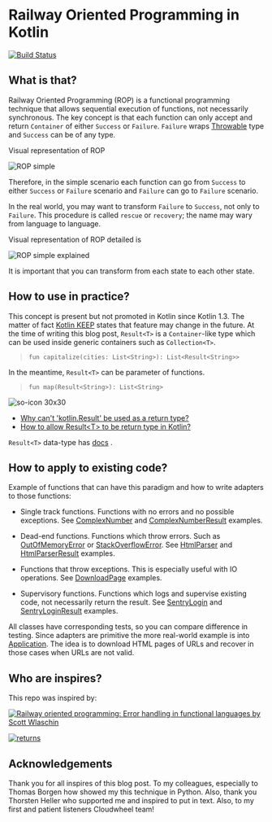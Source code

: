 # Railway Oriented Programming in Kotlin

[![Build Status](https://travis-ci.com/ChameleonTartu/railway-oriented-programming-presentation.svg?branch=master)](https://travis-ci.com/ChameleonTartu/railway-oriented-programming-presentation)

## What is that?

Railway Oriented Programming (ROP) is a functional programming technique that allows sequential execution of functions, not necessarily synchronous. The key concept is that each function can only accept and return `Container` of either `Success` or `Failure`. `Failure` wraps [Throwable](https://docs.oracle.com/javase/7/docs/api/java/lang/Throwable.html) type and `Success` can be of any type.

Visual representation of ROP 

![ROP simple](https://user-images.githubusercontent.com/13621271/80095842-e5664800-8568-11ea-8b32-4d50d8885209.png)

Therefore, in the simple scenario each function can go from `Success` to either `Success` or  `Failure` scenario and `Failure` can go to `Failure` scenario.

In the real world, you may want to transform `Failure` to `Success`, not only to `Failure`. This procedure is called `rescue` or `recovery`; the name may wary from language to language.

Visual representation of ROP detailed is 

![ROP simple explained](https://user-images.githubusercontent.com/13621271/80095947-18104080-8569-11ea-8bb2-e98249d379e9.png)

It is important that you can transform from each state to each other state.

## How to use in practice?

This concept is present but not promoted in Kotlin since Kotlin 1.3. The matter of fact [Kotlin KEEP](https://github.com/Kotlin/KEEP/blob/master/proposals/stdlib/result.md#limitations) states that feature may change in the future. At the time of writing this blog post, `Result<T>` is a `Container`-like type which can be used inside generic containers such as `Collection<T>`. 

> `fun capitalize(cities: List<String>): List<Result<String>>`

In the meantime, `Result<T>` can be parameter of functions.

> `fun map(Result<String>): List<String>` 

![so-icon 30x30](https://user-images.githubusercontent.com/13621271/80209059-a223dc00-8631-11ea-9708-c0f0cd4bdbe2.png)

- [Why can't 'kotlin.Result' be used as a return type?](https://stackoverflow.com/questions/52631827/why-cant-kotlin-result-be-used-as-a-return-type)
- [How to allow Result\<T\> to be return type in Kotlin?
](https://stackoverflow.com/questions/61223609/how-to-allow-resultt-to-be-return-type-in-kotlin)

`Result<T>` data-type has [docs](https://kotlinlang.org/api/latest/jvm/stdlib/kotlin/-result/) .

## How to apply to existing code?

Example of functions that can have this paradigm and how to write adapters to those functions:

- Single track functions. Functions with no errors and no possible exceptions. See [ComplexNumber](https://github.com/ChameleonTartu/railway-oriented-programming-presentation/blob/master/src/main/kotlin/no/example/service/singletrackfunctions/ComplexNumber.kt) and [ComplexNumberResult](https://github.com/ChameleonTartu/railway-oriented-programming-presentation/blob/master/src/main/kotlin/no/example/service/singletrackfunctions/ComplexNumberResult.kt) examples.

- Dead-end functions. Functions which throw errors. Such as [OutOfMemoryError](https://docs.oracle.com/javase/8/docs/technotes/guides/troubleshoot/memleaks002.html) or [StackOverflowError](https://docs.oracle.com/javase/7/docs/api/java/lang/StackOverflowError.html). See [HtmlParser](https://github.com/ChameleonTartu/railway-oriented-programming-presentation/blob/master/src/main/kotlin/no/example/service/deadendfunctions/HtmlParser.kt) and [HtmlParserResult](https://github.com/ChameleonTartu/railway-oriented-programming-presentation/blob/master/src/main/kotlin/no/example/service/deadendfunctions/HtmlParserResult.kt) examples.

- Functions that throw exceptions. This is especially useful with IO operations. See [DownloadPage](https://github.com/ChameleonTartu/railway-oriented-programming-presentation/blob/master/src/main/kotlin/no/example/service/throwexceptionsfunctions/DownloadPage.kt) examples.

- Supervisory functions. Functions which logs and supervise existing code, not necessarily return the result. See [SentryLogin](https://github.com/ChameleonTartu/railway-oriented-programming-presentation/blob/master/src/main/kotlin/no/example/service/supervisoryfunctions/SentryLogin.kt) and [SentryLoginResult](https://github.com/ChameleonTartu/railway-oriented-programming-presentation/blob/master/src/main/kotlin/no/example/service/supervisoryfunctions/SentryLoginResult.kt) examples.

All classes have corresponding tests, so you can compare difference in testing. Since adapters are primitive the more real-world example is into [Application](https://github.com/ChameleonTartu/railway-oriented-programming-presentation/blob/master/src/main/kotlin/no/example/Application.kt). The idea is to download HTML pages of URLs and recover in those cases when URLs are not valid.

## Who are inspires?

This repo was inspired by:

[![Railway oriented programming: Error handling in functional languages by Scott Wlaschin](https://res.cloudinary.com/marcomontalbano/image/upload/v1587388762/video_to_markdown/images/vimeo--113707214-c05b58ac6eb4c4700831b2b3070cd403.jpg)](https://vimeo.com/113707214 "Railway oriented programming: Error handling in functional languages by Scott Wlaschin")


[![returns](https://raw.githubusercontent.com/dry-python/brand/master/logo/returns.png)](https://github.com/dry-python/returns)

## Acknowledgements

Thank you for all inspires of this blog post. To my colleagues, especially to Thomas Borgen how showed my this technique in Python. Also, thank you Thorsten Heller who supported me and inspired to put in text. Also, to my first and patient listeners Cloudwheel team! 
